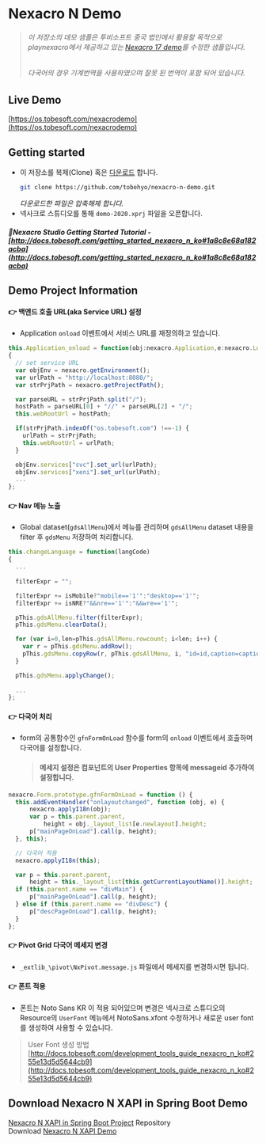 # Nexacro N Demo
> ###### 이 저장소의 데모 샘플은 투비소프트 중국 법인에서 활용할 목적으로 playnexacro에서 제공하고 있는 [Nexacro 17 demo](https://demo.nexacroplatform.com/)를 수정한 샘플입니다.
> ###### 다국어의 경우 기계번역을 사용하였으며 잘못 된 번역이 포함 되어 있습니다.

## Live Demo
[https://os.tobesoft.com/nexacrodemo](https://os.tobesoft.com/nexacrodemo)

## Getting started

- 이 저장소를 복제(Clone) 혹은 [다운로드](https://github.com/tobehyo/nexacro-n-demo/archive/refs/heads/main.zip) 합니다.       
   ``` bash
   git clone https://github.com/tobehyo/nexacro-n-demo.git
   ```
   *다운로드한 파일은 압축해제 합니다.*
- 넥사크로 스튜디오를 통해 `demo-2020.xprj` 파일을 오픈합니다.
##### 🌠Nexacro Studio Getting Started Tutorial - [http://docs.tobesoft.com/getting_started_nexacro_n_ko#1a8c8e68a182acba](http://docs.tobesoft.com/getting_started_nexacro_n_ko#1a8c8e68a182acba)

## Demo Project Information

#### 👉 백엔드 호출 URL(aka Service URL) 설정
- Application `onload` 이벤트에서 서비스 URL를 재정의하고 있습니다.
``` js
this.Application_onload = function(obj:nexacro.Application,e:nexacro.LoadEventInfo)
{
  // set service URL 
  var objEnv = nexacro.getEnvironment();	
  var urlPath = "http://localhost:8080/";	
  var strPrjPath = nexacro.getProjectPath();

  var parseURL = strPrjPath.split("/");
  hostPath = parseURL[0] + "//" + parseURL[2] + "/";
  this.webRootUrl = hostPath;

  if(strPrjPath.indexOf("os.tobesoft.com") !==-1) {
    urlPath = strPrjPath;
    this.webRootUrl = urlPath;
  }

  objEnv.services["svc"].set_url(urlPath); 	
  objEnv.services["xeni"].set_url(urlPath);  
  ...
};
```

#### 👉 Nav 메뉴 노출
- Global dataset(`gdsAllMenu`)에서 메뉴를 관리하며 `gdsAllMenu` dataset 내용을 filter 후 `gdsMenu` 저장하여 처리합니다.
``` js
this.changeLanguage = function(langCode)
{
  ...
  
  filterExpr = "";

  filterExpr += isMobile?"mobile=='1'":"desktop=='1'";
  filterExpr += isNRE?"&&nre=='1'":"&&wre=='1'";

  pThis.gdsAllMenu.filter(filterExpr);
  pThis.gdsMenu.clearData();

  for (var i=0,len=pThis.gdsAllMenu.rowcount; i<len; i++) {
    var r = pThis.gdsMenu.addRow();
    pThis.gdsMenu.copyRow(r, pThis.gdsAllMenu, i, "id=id,caption=caption_"+langCode+",level=level,upid=upid,url=url");
  }

  pThis.gdsMenu.applyChange();
  
  ...
};
```

#### 👉 다국어 처리
- form의 공통함수인 `gfnFormOnLoad` 함수를 form의 `onload` 이벤트에서 호출하며 다국어를 설정합니다.
  > #### 메세지 설정은 컴포넌트의 User Properties 항목에 messageid 추가하여 설정합니다.
``` js
nexacro.Form.prototype.gfnFormOnLoad = function () {
  this.addEventHandler("onlayoutchanged", function (obj, e) {
      nexacro.applyI18n(obj);
      var p = this.parent.parent,
          height = obj._layout_list[e.newlayout].height;
      p["mainPageOnLoad"].call(p, height);
  }, this);

  // 다국어 적용
  nexacro.applyI18n(this);

  var p = this.parent.parent,
      height = this._layout_list[this.getCurrentLayoutName()].height;
  if (this.parent.name == "divMain") {
      p["mainPageOnLoad"].call(p, height);
  } else if (this.parent.name == "divDesc") {
      p["descPageOnLoad"].call(p, height);
  }
};
```

#### 👉 Pivot Grid 다국어 메세지 변경
- `_extlib_\pivot\NxPivot.message.js` 파일에서 메세지를 변경하시면 됩니다.  

#### 👉 폰트 적용
- 폰트는 Noto Sans KR 이 적용 되어있으며 변경은 넥사크로 스튜디오의 Resource의 `UserFont` 메뉴에서 NotoSans.xfont 수정하거나 새로운 user font 를 생성하여 사용할 수 있습니다.  

> User Font 생성 방법 [http://docs.tobesoft.com/development_tools_guide_nexacro_n_ko#255e13d5d5644cb9](http://docs.tobesoft.com/development_tools_guide_nexacro_n_ko#255e13d5d5644cb9)  


## Download Nexacro N XAPI in Spring Boot Demo
[Nexacro N XAPI in Spring Boot Project](https://github.com/tobehyo/nexacro-n-spring-boot) Repository  
Download [Nexacro N XAPI Demo](https://github.com/tobehyo/nexacro-n-spring-boot/archive/refs/heads/main.zip)
